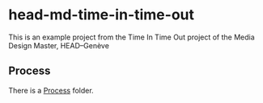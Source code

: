 # head-md-time-in-time-out
This is an example project from the Time In Time Out project of the Media Design Master, HEAD–Genève

## Process
There is a [Process](process) folder.